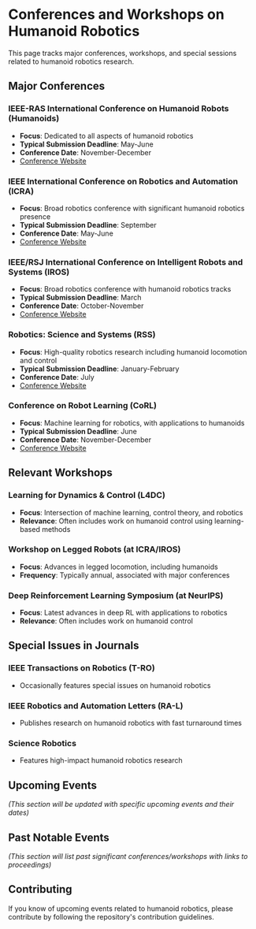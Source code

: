 # Conferences and Workshops on Humanoid Robotics

This page tracks major conferences, workshops, and special sessions related to humanoid robotics research.

## Major Conferences

### IEEE-RAS International Conference on Humanoid Robots (Humanoids)
- **Focus**: Dedicated to all aspects of humanoid robotics
- **Typical Submission Deadline**: May-June
- **Conference Date**: November-December
- [Conference Website](https://www.ieee-ras.org/conferences-workshops/technically-co-sponsored/humanoids)

### IEEE International Conference on Robotics and Automation (ICRA)
- **Focus**: Broad robotics conference with significant humanoid robotics presence
- **Typical Submission Deadline**: September
- **Conference Date**: May-June
- [Conference Website](https://www.ieee-ras.org/conferences-workshops/fully-sponsored/icra)

### IEEE/RSJ International Conference on Intelligent Robots and Systems (IROS)
- **Focus**: Broad robotics conference with humanoid robotics tracks
- **Typical Submission Deadline**: March
- **Conference Date**: October-November
- [Conference Website](https://www.ieee-ras.org/conferences-workshops/technically-co-sponsored/iros)

### Robotics: Science and Systems (RSS)
- **Focus**: High-quality robotics research including humanoid locomotion and control
- **Typical Submission Deadline**: January-February
- **Conference Date**: July
- [Conference Website](https://roboticsconference.org/)

### Conference on Robot Learning (CoRL)
- **Focus**: Machine learning for robotics, with applications to humanoids
- **Typical Submission Deadline**: June
- **Conference Date**: November-December
- [Conference Website](https://www.robot-learning.org/)

## Relevant Workshops

### Learning for Dynamics & Control (L4DC)
- **Focus**: Intersection of machine learning, control theory, and robotics
- **Relevance**: Often includes work on humanoid control using learning-based methods

### Workshop on Legged Robots (at ICRA/IROS)
- **Focus**: Advances in legged locomotion, including humanoids
- **Frequency**: Typically annual, associated with major conferences

### Deep Reinforcement Learning Symposium (at NeurIPS)
- **Focus**: Latest advances in deep RL with applications to robotics
- **Relevance**: Often includes work on humanoid control

## Special Issues in Journals

### IEEE Transactions on Robotics (T-RO)
- Occasionally features special issues on humanoid robotics

### IEEE Robotics and Automation Letters (RA-L)
- Publishes research on humanoid robotics with fast turnaround times

### Science Robotics
- Features high-impact humanoid robotics research

## Upcoming Events

*(This section will be updated with specific upcoming events and their dates)*

## Past Notable Events

*(This section will list past significant conferences/workshops with links to proceedings)*

## Contributing

If you know of upcoming events related to humanoid robotics, please contribute by following the repository's contribution guidelines.
